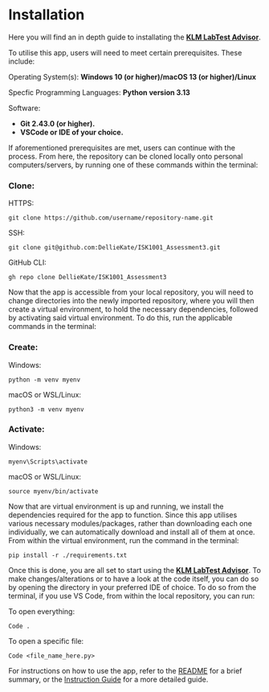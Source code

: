 <!-- Installation Steps and Requirements -->
# Installation

Here you will find an in depth guide to installating the <u>**KLM LabTest Advisor**</u>.

To utilise this app, users will need to meet certain prerequisites.  These include:  

Operating System(s):  **Windows 10 (or higher)/macOS 13 (or higher)/Linux**

Specfic Programming Languages:  **Python version 3.13**

Software: 
- **Git 2.43.0 (or higher).**
- **VSCode or IDE of your choice.**

If aforementioned prerequisites are met, users can continue with the process.  From here, the repository can be cloned locally onto personal computers/servers, by running one of these commands within the terminal:

### Clone:

HTTPS: 
```
git clone https://github.com/username/repository-name.git
```

SSH: 
```
git clone git@github.com:DellieKate/ISK1001_Assessment3.git
```

GitHub CLI: 
```
gh repo clone DellieKate/ISK1001_Assessment3
```

Now that the app is accessible from your local repository, you will need to change directories into the newly imported repository, where you will then create a virtual environment, to hold the necessary dependencies, followed by activating said virtual environment.  To do this, run the applicable commands in the terminal:

### Create: 

Windows: 
```
python -m venv myenv
``` 

macOS or WSL/Linux: 
```
python3 -m venv myenv
```

### Activate:

Windows: 
```
myenv\Scripts\activate
```

macOS or WSL/Linux: 
```
source myenv/bin/activate
```

Now that are virtual environment is up and running, we install the dependencies required for the app to function.  Since this app utilises various necessary modules/packages, rather than downloading each one individually, we can automatically download and install all of them at once. From within the virtual environment, run the command in the terminal:

```
pip install -r ./requirements.txt
```

Once this is done, you are all set to start using the <u>**KLM LabTest Advisor**</u>.  To make changes/alterations or to have a look at the code itself, you can do so by opening the directory in your preferred IDE of choice.  To do so from the terminal, if you use VS Code, from within the local repository, you can run:

To open everything:
```
Code .
```

To open a specific file:
```
Code <file_name_here.py>
```  
  
For instructions on how to use the app, refer to the [README](../README.md) for a brief summary, or the [Instruction Guide](INSTRUCTIONS.md) for a more detailed guide.